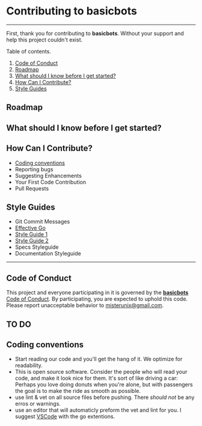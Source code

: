 # Contributing to **basicbots**

---

First, thank you for contributing to **basicbots**. Without your support and help this project couldn't exist.

Table of contents.

1. [Code of Conduct](#code-of-conduct)
2. [Roadmap](#roadmap) 
3. [What should I know before I get started?](#what-should-i-know-before-i-get-started?)
4. [How Can I Contribute?](#how-can-i-contrubute?)
5. [Style Guides](#style-guides)  

## Roadmap

## What should I know before I get started?  

## How Can I Contribute?
  - [Coding conventions](#coding-conventions)
  - Reporting bugs
  - Suggesting Enhancements
  - Your First Code Contribution
  - Pull Requests

## Style Guides

  - Git Commit Messages
  - [Effective Go](docs/EFFECTIVE_GO.md)
  - [Style Guide 1](docs/STYPE_GUIDE_1.md)
  - [Style Guide 2](docs/STYPE_GUIDE_2.md)
  - Specs Styleguide
  - Documentation Styleguide
 
 --- 

## Code of Conduct
This project and everyone participating in it is governed by the [**basicbots** Code of Conduct](docs/CODE_OF_CONDUCT.md). By participating, you are expected to uphold this code. Please report unacceptable behavior to misterunix@gmail.com.

## TO DO

## Coding conventions
- Start reading our code and you'll get the hang of it. We optimize for readability.
- This is open source software. Consider the people who will read your code, and make it look nice for them. It's sort of like driving a car: Perhaps you love doing donuts when you're alone, but with passengers the goal is to make the ride as smooth as possible.
- use lint & vet on all source files before pushing. There _should not_ be any erros or warnings.
- use an editor that will automaticly preform the vet and lint for you. I suggest [VSCode](https://code.visualstudio.com/) with the go extentions.
